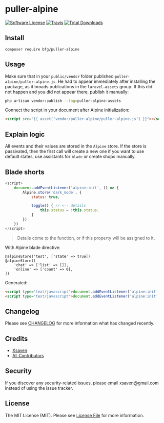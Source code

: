 # puller-alpine

[![Software License](https://img.shields.io/badge/license-MIT-brightgreen.svg?style=flat-square)](LICENSE.md)
[![Travis](https://img.shields.io/travis/bfg-s/puller-alpine.svg?style=flat-square)]()
[![Total Downloads](https://img.shields.io/packagist/dt/bfg/puller-alpine.svg?style=flat-square)](https://packagist.org/packages/bfg-s/puller-alpine)

## Install
`composer require bfg/puller-alpine`

## Usage
Make sure that in your `public/vendor` folder published `puller-alpine/puller-alpine.js`.
He had to appear immediately after installing the package,
as it broads publications in the `laravel-assets` group.
If this did not happen and you did not appear there, publish it manually:
```bash
php artisan vendor:publish --tag=puller-alpine-assets
```
Connect the script in your document after Alpine initialization:
```html
<script src="{{ asset('vendor/puller-alpine/puller-alpine.js') }}"></script>
```

## Explain logic
All events and their values are stored in the `Alpine` store. 
If the store is passivated, then the first call will create a new 
one if you want to use default states, use assistants for `blade` 
or create shops manually.

## Blade shorts
```javascript
<script>
    document.addEventListener('alpine:init', () => {
        Alpine.store('dark_mode', {
            status: true,

            toggle() { // <-- details
                this.status = !this.status;
            }
        })
    })
</script>
```
> Details come to the function, or if this property will be assigned to it.

With Alpine blade directive:
```blade
@alpineStore('test', ['state' => true])
@alpineStore([
    'chat' => ['list' => []],
    'online' => ['count' => 0],
])
```
Generated:
```html
<script type='text/javascript'>document.addEventListener('alpine:init', function () {Alpine.store("test", {"state":true});})</script>
<script type='text/javascript'>document.addEventListener('alpine:init', function () {Alpine.store("chat", {"list":[]});Alpine.store("online", {"count":0});})</script>
```

## Changelog
Please see [CHANGELOG](CHANGELOG.md) for more information what has changed recently.

## Credits

- [Xsaven](https://github.com/bfg-s)
- [All Contributors](https://github.com/bfg-s/puller-alpine/contributors)

## Security
If you discover any security-related issues, please email xsaven@gmail.com instead of using the issue tracker.

## License
The MIT License (MIT). Please see [License File](/LICENSE.md) for more information.
